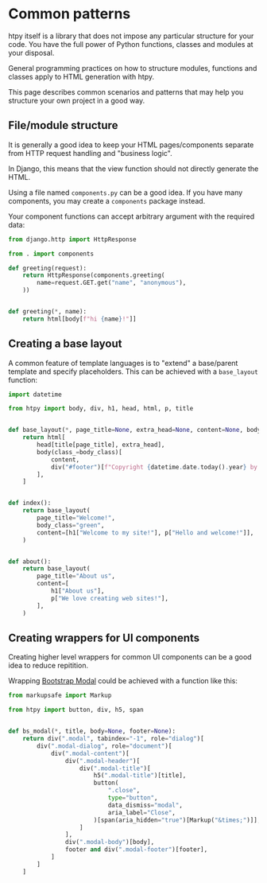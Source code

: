 # Common patterns

htpy itself is a library that does not impose any particular structure for your
code. You have the full power of Python
functions, classes and modules at your disposal.

General programming practices on how to structure modules, functions and classes apply to HTML generation with htpy.

This page describes common scenarios and patterns that may help you structure
your own project in a good way.

## File/module structure

It is generally a good idea to keep your HTML pages/components separate from HTTP request handling and "business logic".

In Django, this means that the view function should not directly generate the
HTML.

Using a file named `components.py` can be a good idea. If you have many
components, you may create a `components` package instead.

Your component functions can accept arbitrary argument with the required data:

```py title="views.py"
from django.http import HttpResponse

from . import components

def greeting(request):
    return HttpResponse(components.greeting(
        name=request.GET.get("name", "anonymous"),
    ))
```

```py title="components.py"

def greeting(*, name):
    return html[body[f"hi {name}!"]]
```

## Creating a base layout

A common feature of template languages is to "extend" a base/parent template and specify placeholders. This can be achieved with a `base_layout` function:

```py title="components.py"
import datetime

from htpy import body, div, h1, head, html, p, title


def base_layout(*, page_title=None, extra_head=None, content=None, body_class=None):
    return html[
        head[title[page_title], extra_head],
        body(class_=body_class)[
            content,
            div("#footer")[f"Copyright {datetime.date.today().year} by Foo Inc."],
        ],
    ]


def index():
    return base_layout(
        page_title="Welcome!",
        body_class="green",
        content=[h1["Welcome to my site!"], p["Hello and welcome!"]],
    )


def about():
    return base_layout(
        page_title="About us",
        content=[
            h1["About us"],
            p["We love creating web sites!"],
        ],
    )

```

## Creating wrappers for UI components

Creating higher level wrappers for common UI components can be a good idea to reduce repitition.

Wrapping [Bootstrap Modal](https://getbootstrap.com/docs/4.0/components/modal/) could be achieved with a function like this:


```py title="Creating wrapper for Bootstrap Modal"
from markupsafe import Markup

from htpy import button, div, h5, span


def bs_modal(*, title, body=None, footer=None):
    return div(".modal", tabindex="-1", role="dialog")[
        div(".modal-dialog", role="document")[
            div(".modal-content")[
                div(".modal-header")[
                    div(".modal-title")[
                        h5(".modal-title")[title],
                        button(
                            ".close",
                            type="button",
                            data_dismiss="modal",
                            aria_label="Close",
                        )[span(aria_hidden="true")[Markup("&times;")]],
                    ]
                ],
                div(".modal-body")[body],
                footer and div(".modal-footer")[footer],
            ]
        ]
    ]
```
